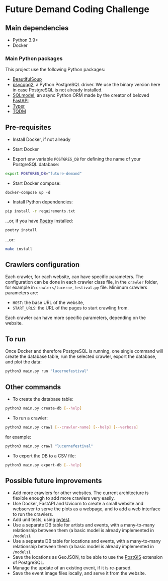 # Future Demand Coding Challenge

## Main dependencies

- Python 3.9+
- Docker

### Main Python packages

This project use the following Python packages:
- [BeautifulSoup](https://www.crummy.com/software/BeautifulSoup/)
- [psycopg2](https://pypi.org/project/psycopg2-binary/), a Python PostgreSQL driver. We use the binary version here in case PostgreSQL is not already installed.
- [SQLmodel](https://sqlmodel.tiangolo.com/), an async Python ORM made by the creator of beloved [FastAPI](https://fastapi.tiangolo.com/)
- [Typer](https://typer.tiangolo.com/)
- [TQDM](https://github.com/tqdm/tqdm)

## Pre-requisites

- Install Docker, if not already

- Start Docker

- Export env variable `POSTGRES_DB` for defining the name of your PostgreSQL database:
```sh
export POSTGRES_DB="future-demand"
```

- Start Docker compose:
```ssh
docker-compose up -d
```

- Install Python dependencies:
```sh
pip install -r requirements.txt
```
...or, if you have [Poetry](https://python-poetry.org/) installed:
```sh
poetry install
```
...or:
```sh
make install
```

## Crawlers configuration

Each crawler, for each website, can have specific parameters.
The configuration can be done in each crawler class file, in the `crawler` folder, for example in `crawlers/lucerne_festival.py` file.
Minimum crawlers parameters are:
- `HOST`: the base URL of the website,
- `START_URLS`: the URL of the pages to start crawling from.

Each crawler can have more specific parameters, depending on the website.

## To run

Once Docker and therefore PostgreSQL is running, one single command will create the database table, run the selected crawler, export the database, and plot the data:
```sh
python3 main.py run "lucernefestival"
```

## Other commands

- To create the database table:
```sh
python3 main.py create-db [--help]
```

- To run a crawler:
```sh
python3 main.py crawl [--crawler-name] [--help] [--verbose]
```
for example:
```sh
python3 main.py crawl "lucernefestival"
```

- To export the DB to a CSV file:
```sh
python3 main.py export-db [--help]
```

## Possible future improvements

- Add more crawlers for other websites. The current architecture is flexible enough to add more crawlers very easily.
- Use Docker, FastAPI and Uvicorn to create a small website and webserver to serve the plots as a webpage, and to add a web interface to run the crawlers.
- Add unit tests, using [pytest](https://docs.pytest.org/en/stable/).
- Use a separate DB table for artists and events, with a many-to-many relationship between them (a basic model is already implemented in `/models`).
- Use a separate DB table for locations and events, with a many-to-many relationship between them (a basic model is already implemented in `/models`).
- Save the locations as GeoJSON, to be able to use the [PostGIS](https://postgis.net/) extension of PostgreSQL.
- Manage the update of an existing event, if it is re-parsed.
- Save the event image files locally, and serve it from the website.
